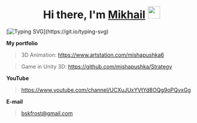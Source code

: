 <h1 align="center">Hi there, I'm <a href="https://daniilshat.ru/" target="_blank">Mikhail</a> 
<img src="https://github.com/blackcater/blackcater/raw/main/images/Hi.gif" height="32"/></h1>


[![Typing SVG](https://readme-typing-svg.herokuapp.com?color=%2336BCF7&lines=3D+Animation/Blender,+Unity+3D+......)](https://git.io/typing-svg)

**My portfolio**
>3D Animation: https://www.artstation.com/mishapushka6

>Game in Unity 3D: https://github.com/mishapushka/Strategy

**YouTube**
>https://www.youtube.com/channel/UCXuJUxYVtYd8OQg9oPQyxGg

**E-mail**
>bskfrost@gmail.com
